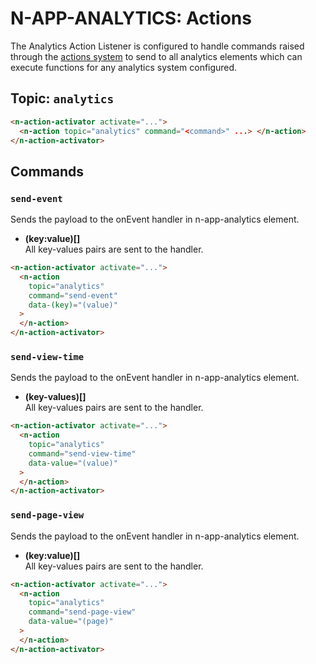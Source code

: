 # N-APP-ANALYTICS: Actions

The Analytics Action Listener is configured to handle commands raised through the [actions system](/actions)
to send to all analytics elements which can execute functions for any analytics system configured.

## Topic: `analytics`

```html
<n-action-activator activate="...">
  <n-action topic="analytics" command="<command>" ...> </n-action>
</n-action-activator>
```

## Commands

### `send-event`

Sends the payload to the onEvent handler in n-app-analytics element.

- **(key:value)[]**\
  All key-values pairs are sent to the handler.

```html
<n-action-activator activate="...">
  <n-action
    topic="analytics"
    command="send-event"
    data-(key)="(value)"
  >
  </n-action>
</n-action-activator>
```

### `send-view-time`

Sends the payload to the onEvent handler in n-app-analytics element.

- **(key-values)[]**\
  All key-values pairs are sent to the handler.

```html
<n-action-activator activate="...">
  <n-action
    topic="analytics"
    command="send-view-time"
    data-value="(value)"
  >
  </n-action>
</n-action-activator>
```

### `send-page-view`

Sends the payload to the onEvent handler in n-app-analytics element.

- **(key:value)[]**\
  All key-values pairs are sent to the handler.

```html
<n-action-activator activate="...">
  <n-action
    topic="analytics"
    command="send-page-view"
    data-value="(page)"
  >
  </n-action>
</n-action-activator>
```
